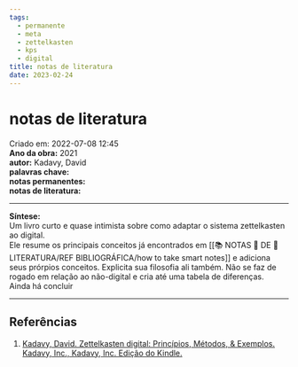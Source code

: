 ```yaml
---
tags:
  - permanente
  - meta
  - zettelkasten
  - kps
  - digital
title: notas de literatura
date: 2023-02-24
---
```


# notas de literatura

Criado em: 2022-07-08 12:45  
**Ano da obra:** 2021  
**autor:** Kadavy, David  
**palavras chave:**  
**notas permanentes:**  
**notas de literatura:**

---

**Síntese:**  
Um livro curto e quase intimista sobre como adaptar o sistema zettelkasten ao digital.  
Ele resume os principais conceitos já encontrados em [[📚 NOTAS 📖 DE 📘 LITERATURA/REF BIBLIOGRÁFICA/how to take smart notes]] e adiciona seus prórpios conceitos. Explicita sua filosofia ali também. Não se faz de rogado em relação ao não-digital e cria até uma tabela de diferenças.  
Ainda há concluir

---

## Referências

1. [Kadavy, David. Zettelkasten digital: Princípios, Métodos, & Exemplos. Kadavy, Inc., Kadavy, Inc. Edição do Kindle.](https://www.goodreads.com/book/show/58165477-digital-zettelkasten?ac=1&from_search=true&qid=MyTjk3OS6s&rank=1)
